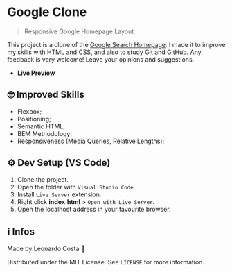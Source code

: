 # Google Clone

> Responsive Google Homepage Layout

This project is a clone of the [Google Search Homepage](https://google.com). I made it to improve my skills with HTML and CSS, and also to study Git and GitHub. Any feedback is very welcome! Leave your opinions and suggestions.

- [**Live Preview**](https://leocosta1.github.io/google-clone/)

## 🤓 Improved Skills

- Flexbox;
- Positioning;
- Semantic HTML;
- BEM Methodology;
- Responsiveness (Media Queries, Relative Lengths);

## ⚙ Dev Setup (VS Code)

1. Clone the project.
2. Open the folder with ``Visual Studio Code``.
3. Install ``Live Server`` extension.
4. Right click **index.html** > ``Open with Live Server``.
5. Open the localhost address in your favourite browser.

## ℹ Infos

Made by Leonardo Costa 🙂

Distributed under the MIT License. See ``LICENSE`` for more information.
